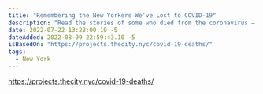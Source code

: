 ```yaml
---
title: "Remembering the New Yorkers We’ve Lost to‌ COVID‑19"
description: "Read the stories of some who died from the coronavirus — and help THE CITY tell the stories of thousands more"
date: 2022-07-22 13:28:00.10 -5
dateAdded: 2022-08-09 22:59:43.10 -5
isBasedOn: "https://projects.thecity.nyc/covid-19-deaths/"
tags:
  - New York
---
```


https://projects.thecity.nyc/covid-19-deaths/
